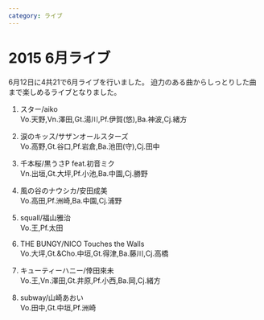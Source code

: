 ```yaml
---
category: ライブ
---
```

# 2015 6月ライブ

6月12日に4共21で6月ライブを行いました。
迫力のある曲からしっとりした曲まで楽しめるライブとなりました。

1. スター/aiko <br>
Vo.天野,Vn.澤田,Gt.湯川,Pf.伊賀(悠),Ba.神波,Cj.緒方 
 
2. 涙のキッス/サザンオールスターズ <br>
Vo.高野,Gt.谷口,Pf.岩倉,Ba.池田(守),Cj.田中 
 
3. 千本桜/黒うさP feat.初音ミク <br>
Vn.出垣,Gt.大坪,Pf.小池,Ba.中園,Cj.勝野 
 
4. 風の谷のナウシカ/安田成美 <br>
Vo.高田,Pf.洲崎,Ba.中園,Cj.浦野 

5. squall/福山雅治 <br>
Vo.王,Pf.太田 
 
6. THE BUNGY/NICO Touches the Walls <br>
Vo.大坪,Gt.&Cho.中垣,Gt.得津,Ba.藤川,Cj.高橋 
 
7. キューティーハニー/倖田來未 <br>
Vo.王,Vn.澤田,Gt.井原,Pf.小西,Ba.岡,Cj.緒方 
 
8. subway/山崎あおい <br>
Vo.田中,Gt.中垣,Pf.洲崎

